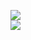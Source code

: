 [![](https://img.shields.io/badge/Made%20With-Github%20Spray-lightgrey.svg?style=for-the-badge&logo=github)](https://github.com/Annihil/github-spray#28435)  
[![](https://i.imgur.com/2DrTn0Z.gif)](https://github.com/Annihil/github-spray)